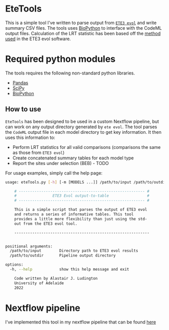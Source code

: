 # EteTools

This is a simple tool I've written to parse output from [`ETE3 evol`][ete] and write summary CSV files.
The tools uses [BioPython][bpy] to interface with the CodeML output files. Calculation of the LRT statistic
has been based off the [method used][lrt] in the ETE3 evol software.

# Required python modules

The tools requires the following non-standard python libraries.

- [Pandas][pd]
- [SciPy][spy]
- [BioPython][bpy]

## How to use

`EteTools` has been designed to be used in a custom Nextflow pipeline, but can work on any output directory
generated by `ete evol`. The tool parses the `CodeML` output file in each model directory to get key
information. It then uses this information to:

- Perform LRT statistics for all valid comparisons (comparisons the same as those from `ETE3 evol`)
- Create concatenated summary tables for each model type
- Report the sites under selection (BEB) - TODO

For usage examples, simply call the help page:

```bash
usage: eteTools.py [-h] [-m [MODELS ...]] /path/to/input /path/to/outdir

    # -------------------------------------------------------- #
    #                ETE3 Evol output-to-table                 #
    # -------------------------------------------------------- #

    This is a simple script that parses the output of ETE3 evol
    and returns a series of informative tables. This tool
    provides a little more flexibility than just using the std-
    out from the ETE3 evol tool.

    ------------------------------------------------------------


positional arguments:
  /path/to/input        Directory path to ETE3 evol results
  /path/to/outdir       Pipeline output directory

options:
  -h, --help            show this help message and exit

    Code written by Alastair J. Ludington
    University of Adelaide
    2022

```

# Nextflow pipeline

I've implemented this tool in my nextflow pipeline that can be found [here][nf]


[ete]: https://github.com/etetoolkit/ete
[bpy]: https://biopython.org/wiki/PAML
[lrt]: https://github.com/etetoolkit/ete/blob/2b207357dc2a40ccad7bfd8f54964472c72e4726/ete3/evol/evoltree.py#L87
[pd]: https://pandas.pydata.org/
[spy]: https://scipy.org/
[nf]: https://github.com/a-lud/nf-pipelines